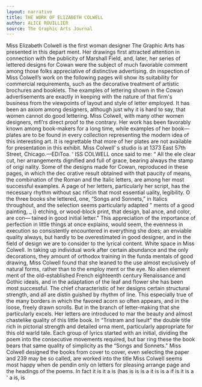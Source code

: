 ```yaml
---
layout: narrative
title: THE WORK OF ELIZABETH COLWELL
author: ALICE ROUILLIER
source: The Graphic Arts Journal
---
```


Miss Elizabeth Colwell is the first woman designer The Graphic Arts has presented in this depart ment. Her drawings first attracted attention in connection with the publicity of Marshall Field, and, later, her series of lettered designs for Cowan were the subject of much favorable comment among those folks appreciative of distinctive advertising.
dn inspection of Miss Colwell’s work on the following pages will show its suitability for commercial requirements, such as the decorative treatment of artistic brochures and booklets. The examples of lettering shown in the Cowan advertisements are exactly in keeping with the nature of that firm's business from the viewpoints of layout and style of letter employed. It has been an axiom among designers, although just why it is hard to say, that women cannot do good lettering. Miss Colwell, with many other women designers, mfl’rs direct proof to the contrary.
Her work has been favorably known among book-makers for a long time, while examples of her book—plates are to be found in every collection representing the modern idea of this interesting art. It is regrettable that more of her plates are not available for presentation in this exhibit. Miss Colwell’ s studio is at 1373 East 57th Street, Chicago.—EDiToa.
 ‘ ISS COLWELL once said to me: “ All the ele
clear cut, her arrangements dignified and full of grace, bearing always the stamp of origi nality. Some of the designs made for Cowan, reproduced in these pages, in which the dec orative result obtained with that paucity of means, the combination of the Roman and the Italic letters, are among her most successful
examples.
A page of her letters, particularly her
script, has the necessary rhythm without sac rificin that most essential uality, legibility. O the three books she lettered, one, “Songs and Sonnets,” in Italics throughout, and the selection seems particularly adapted
" ments of a good painting, _
i} etching, or wood-block print, that design, bal ance, and color, are con— tained in good initial letter."
This appreciation of the importance of perfection in little things at once explains, would seem, the evenness in execution so
consistently encountered in everything she does; an enviable quality always, but hardly to be overestimated in good designer, and
in the field of design we are to consider to the lyrical content. White space in
Miss Colwell.
In taking up individual work after certain
abundance and the only decorations,
they
amount of orthodox training in the funda
mentals of good drawing, Miss Colwell found
that she leaned to the use almost exclusively
of natural forms, rather than to the employ ment or the eye. No alien element
ment of the old-established French eighteenth century Renaissance and Gothic ideals, and in the adaptation of the leaf and flower she has been most successful.
The chief characteristic of her designs certain structural strength, and all are distin guished by rhythm of line. This especially true of the many borders in which the favored acorn so often appears, and in the loose, freely drawn scrolls.
But in the branch of letter-making that she particularly excels. Her letters are
introduced to mar the beauty and almost chastelike quality of this little book.
In “Tristram and Iseult" the double title rich in pictorial strength and detailed orna ment, particularly appropriate for this old
warld tale. Each group of lyrics started with an initial, dividing the poem into the consecutive movements required, but bar ring these the book bears that same quality of simplicity as the “Songs and Sonnets."
Miss Colwell designed the books from cover to cover, even selecting the paper and
239
may be so called, are worked into the title
Miss Colwell seems most happy when de pendin only on letters for pleasing arrange
page and the headings of the poems. In fact
  it is
it
a
is
(has
is
is
is
a it
is
is
a
if
is
it is
a
'
a
is,
is
